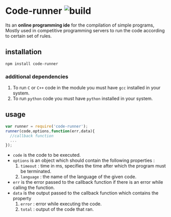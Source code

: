 # Code-runner ![build](https://api.travis-ci.org/megashrieks/code-runner.svg?branch=master "build status")

Its an **online programming ide** for the compilation of simple programs, Mostly
used in competitive programming servers to run the code according to certain set
of rules.

## installation
`npm install code-runner`
 
 ### additional dependencies
  1. To run `C` or `C++` code in the module you must have `gcc` installed in your system.
  2. To run `python` code you must have `python` installed in your system.


## usage

```javascript
var runner = require('code-runner');
runner(code,options,function(err,data){
  //callback function
  ...
});
```

* `code` is the code to be executed.
* `options` is an object which should contain the following properties :
  1. `timeout` : time in ms, specifies the time after which the program must be
     terminated.
  2. `language` : the name of the language of the given code.
* `err` is the error passed to the callback function if there is an error while calling the function.
* `data` is the output passed to the callback function which contains the property
  1. `error` : error while executing the code.
  2. `total` : output of the code that ran.
